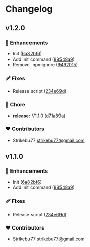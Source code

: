 # Changelog


## v1.2.0


### 🚀 Enhancements

- Init ([6a82bf6](https://github.com/yourmanager-framework/cli/commit/6a82bf6))
- Add init command ([88548a9](https://github.com/yourmanager-framework/cli/commit/88548a9))
- Remove .npmignore ([9492015](https://github.com/yourmanager-framework/cli/commit/9492015))

### 🩹 Fixes

- Release script ([234e69d](https://github.com/yourmanager-framework/cli/commit/234e69d))

### 🏡 Chore

- **release:** V1.1.0 ([d71a89a](https://github.com/yourmanager-framework/cli/commit/d71a89a))

### ❤️ Contributors

- Strikebu77 <strikebu77@gmail.com>

## v1.1.0


### 🚀 Enhancements

- Init ([6a82bf6](https://github.com/yourmanager-framework/cli/commit/6a82bf6))
- Add init command ([88548a9](https://github.com/yourmanager-framework/cli/commit/88548a9))

### 🩹 Fixes

- Release script ([234e69d](https://github.com/yourmanager-framework/cli/commit/234e69d))

### ❤️ Contributors

- Strikebu77 <strikebu77@gmail.com>

